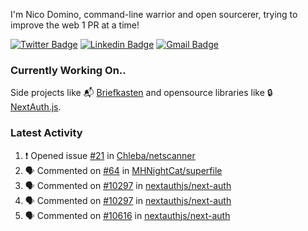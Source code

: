 
I'm Nico Domino, command-line warrior and open sourcerer, trying to improve the web 1 PR at a time!

[![Twitter Badge](https://img.shields.io/badge/-@ndom91-1ca0f1?style=flat-square&labelColor=1ca0f1&logo=twitter&logoColor=white&link=https://twitter.com/ndom91)](https://twitter.com/ndom91) [![Linkedin Badge](https://img.shields.io/badge/-ndom91-blue?style=flat-square&logo=Linkedin&logoColor=white&link=https://www.linkedin.com/in/ndom91/)](https://www.linkedin.com/in/ndom91/) [![Gmail Badge](https://img.shields.io/badge/-yo@ndo.dev-c14438?style=flat-square&logo=mail.ru&logoColor=white&link=mailto:yo@ndo.dev)](mailto:yo@ndo.dev)

### Currently Working On..

Side projects like 📬 [Briefkasten](https://briefkastenhq.com) and opensource libraries like 🔒 [NextAuth.js](https://github.com/nextauthjs/next-auth).

<!--START_SECTION_PROFILE_VIEWS:readme-info-->
<!--END_SECTION_PROFILE_VIEWS:readme-info-->

<!--START_SECTION_DAILY_COMMIT:readme-info-->
<!--END_SECTION_DAILY_COMMIT:readme-info-->

<!--START_SECTION_WEEKLY_COMMIT:readme-info-->
<!--END_SECTION_WEEKLY_COMMIT:readme-info-->

### Latest Activity

<!--START_SECTION:activity-->
1. ❗ Opened issue [#21](https://github.com/Chleba/netscanner/issues/21) in [Chleba/netscanner](https://github.com/Chleba/netscanner)
2. 🗣 Commented on [#64](https://github.com/MHNightCat/superfile/issues/64#issuecomment-2061777010) in [MHNightCat/superfile](https://github.com/MHNightCat/superfile)
3. 🗣 Commented on [#10297](https://github.com/nextauthjs/next-auth/pull/10297#issuecomment-2061679791) in [nextauthjs/next-auth](https://github.com/nextauthjs/next-auth)
4. 🗣 Commented on [#10297](https://github.com/nextauthjs/next-auth/pull/10297#issuecomment-2061648052) in [nextauthjs/next-auth](https://github.com/nextauthjs/next-auth)
5. 🗣 Commented on [#10616](https://github.com/nextauthjs/next-auth/pull/10616#issuecomment-2061546345) in [nextauthjs/next-auth](https://github.com/nextauthjs/next-auth)
<!--END_SECTION:activity-->
